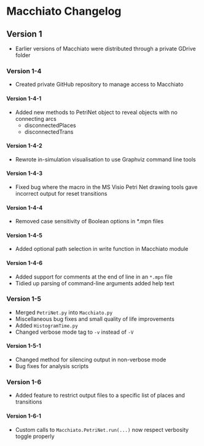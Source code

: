 # Macchiato Changelog

## Version 1

* Earlier versions of Macchiato were distributed through a private GDrive folder

### Version 1-4

* Created private GitHub repository to manage access to Macchiato

#### Version 1-4-1

* Added new methods to PetriNet object to reveal objects with no connecting arcs
  * disconnectedPlaces 
  * disconnectedTrans

#### Version 1-4-2

* Rewrote in-simulation visualisation to use Graphviz command line tools

#### Version 1-4-3

* Fixed bug where the macro in the MS Visio Petri Net drawing tools gave incorrect output for reset transitions

#### Version 1-4-4

* Removed case sensitivity of Boolean options in *.mpn files

#### Version 1-4-5

* Added optional path selection in write function in Macchiato module

#### Version 1-4-6

* Added support for comments at the end of line in an `*.mpn` file
* Tidied up parsing of command-line arguments added help text

### Version 1-5

* Merged `PetriNet.py` into `Macchiato.py`
* Miscellaneous bug fixes and small quality of life improvements
* Added `HistogramTime.py`
* Changed verbose mode tag to `-v` instead of `-V`

#### Version 1-5-1

* Changed method for silencing output in non-verbose mode
* Bug fixes for analysis scripts

### Version 1-6

* Added feature to restrict output files to a specific list of places and transitions

#### Version 1-6-1

* Custom calls to `Macchiato.PetriNet.run(...)` now respect verbosity toggle properly
